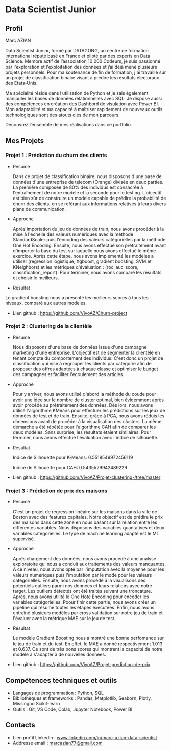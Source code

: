 # Data Scientist Junior  

## Profil  
Marc AZIAN 

Data Scientist Junior, formé par DATAGONG, un centre de formation international réputé basé en France et piloté par des experts en Data Science. Membre actif de l’association 10 000 Codeurs, je suis passionné par l'exploration et l'exploitation des données et j’ai déjà mené plusieurs projets personnels. Pour ma soutenance de fin de formation, j'ai travaillé sur un projet de classification binaire visant à prédire les résultats électoraux des Etats-Unis.  

Ma spécialité réside dans l’utilisation de Python et je sais également manipuler les bases de données relationnelles avec SQL. Je dispose aussi des compétences en création des Dashbord de visulation avec Power BI. Mon adaptabilité et ma capacité à maîtriser rapidement de nouveaux outils technologiques sont des atouts clés de mon parcours.

 Découvrez l’ensemble de mes réalisations dans ce portfolio.    

## Mes Projets 

### Projet 1 : Prédiction du churn des clients 

- Résumé 

  Dans ce projet de classification binaire, nous disposons d'une base de données d'une entreprise de telecom (Orange) divisée en deux parties.
La première composée de 80% des individus est consacrée à l'entraînement de notre modèle et la seconde pour le testing. 
L'objectif est bien sûr de construire un modèle capable de prédire la probabilité de churn des clients, en se reférant aux informations relatives à leurs divers plans de communication.

- Approche

  Après importation du jeu de données de train, nous avons procéder à la mise à l'echelle des valeurs numériques avec la méthode StandardScaler puis l'encoding des valeurs catégorielles par la méthode One Hot Encoding. Ensuite, nous avons effectué son prétraitement avant d'importer la base du test sur laquelle nous avons effectué le même exercice. Après cette étape, nous avons implémenté les modèles a utiliser (regression logistique, Xgboost, gradient boosting, SVM et KNeighbors) et les métriques d'évaluation : (roc_auc_score, classification_report). Pour terminer, nous avons comparé les résultats et choisir le meilleurs. 
  
- Résultat

Le gradient boosting nous a présenté les meilleurs scores à tous les niveaux, comparé aux autres modèles. 
  
- Lien github : https://github.com/VivoAZ/Churn-project 

### Projet 2 : Clustering de la clientèle 

- Résumé
  
  Nous disposons d'une base de données issue d'une campagne marketing d'une entreprise. L'objectif est de segmenter la clientèle en tenant compte du comportement des individus. C'est donc un projet de classification qui vise à regrouper les clients par catégorie afin de proposer des offres adaptées à chaque classe et optimiser le budget des campagnes et faciliter l'ecoulement des articles. 
  
- Approche

  Pour y arriver, nous avons utilisé d'abord la méthode du coude pour avoir une idée sur le nombre de cluster optimal, bien évidemment après avoir procédé au prétraitement des données. Dès lors, nous avons utilisé l'algorithme KMeans pour effectuer les prédictions sur les jeux de données de test et de train. Ensuite, grâce à PCA, nous avons réduis les dimensions avant de procéder à la visualisation des clusters. La même démarche a été répétée pour l'algorithme CAH afin de comparer les deux modèles. Sans surprise, les résultats étaient similaires. Pour terminer, nous avons effectué l'évaluation avec l'indice de silhouette. 

- Résultat

  Indice de Silhouette pour K-Means: 0.5518549972456119
  
  Indice de Silhouette pour CAH: 0.5435529942489229
  
- Lien github : https://github.com/VivoAZ/Projet-clustering-/tree/master 

### Projet 3 : Prédiction de prix des maisons 

- Résumé
  
  C'est un projet de regression linéaire sur les maisons dans la ville de Boston avec des features capitales. Notre objectif est de prédire le prix des maisons dans cette zone en nous basant sur la relation entre les différentes variables. Nous disposons des variables quantatives et deux variables catégorielles. Le type de machine learning adapté est le ML supervisé.
  
- Approche
  
  Après chargement des données, nous avons procédé à une analyse exploratoire qui nous a conduit aux traitements des valeurs manquantes. A ce niveau, nous avons opté par l'imputation avec la moyenne pour les valeurs numériques puis l'imputation par le mode pour les valeurs catégorielles. Ensuite, nous avons procédé à la visualisons des potentiels outliers parmi nos données et leurs relations avec notre target. Les outliers détectés ont été traités suivant une troncature. Après, nous avons utilité le One Hote Encoding pour encoder les variables catégorielles. Poour finir cette partie, nous avons créer un pipeline qui résume toutes les étapes executées. Enfin, nous avons entraîné plusieurs modèles par cross validation sur notre jeu de train et l'évaluer avec la métrique MAE sur le jeu de test.     

- Résultat 

  Le modèle Gradient Boosting nous a montré une bonne perfomance sur le jeu de train et du test. En effet, le MAE a donné respectivement 1.013 et 0.637. Ce sont de très bons scores qui montrent la capacité de notre modèle à s'adapter à de nouvelles données.  
  
- Lien github : https://github.com/VivoAZ/Projet-prediction-de-prix 

## Compétences techniques et outils   

- Langages de programmation : Python, SQL
- Bibliothèques et frameworks : Pandas, Matplotlib, Seaborn, Plotly, Missingno Scikit-learn
- Outils : Git, VS Code, Colab, Jupyter Notebook, Power BI 

## Contacts  

- Lien profil LinkedIn : www.linkedin.com/in/marc-azian-data-scientist 
- Addresse email : marcazian77@gmail.com 
